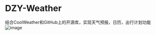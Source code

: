 # DZY-Weather
结合CoolWeather和GitHub上的开源库，实现天气预报，日历，出行计划功能
![image](http://github.com/itmyhome2013/readme_add_pic/raw/master/images/nongshalie.jpg)
